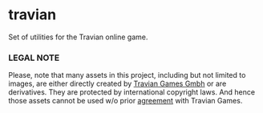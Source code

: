 # travian
Set of utilities for the Travian online game.


### LEGAL NOTE
Please, note that many assets in this project, including but not limited to images, are either directly created by [Travian Games Gmbh](http://www.traviangames.com/) or are derivatives.  They are protected by international copyright laws.
And hence those assets cannot be used w/o prior [agreement](http://www.traviangames.com/contact/) with Travian Games.
